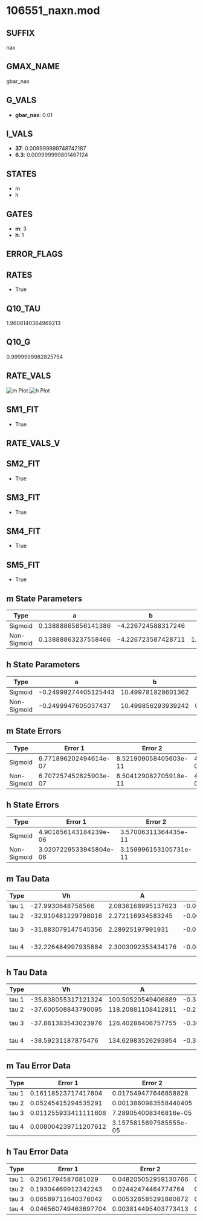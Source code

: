 # 106551_naxn.mod

## SUFFIX

nax

## GMAX_NAME

gbar_nax

## G_VALS

- **gbar_nax**: 0.01

## I_VALS

- **37**: 0.009999999748742187
- **6.3**: 0.009999999801467124

## STATES

- m
- h

## GATES

- **m**: 3
- **h**: 1

## ERROR_FLAGS


## RATES

- True

## Q10_TAU

1.9608140364969213

## Q10_G

0.9999999982825754

## RATE_VALS

![m Plot](/Users/pbozelos/Dropbox/icg-Chai-Panos/supermodels/output_markdown_files/Na/106551_naxn.mod/images/m.png)
![h Plot](/Users/pbozelos/Dropbox/icg-Chai-Panos/supermodels/output_markdown_files/Na/106551_naxn.mod/images/h.png)

## SM1_FIT

- True

## RATE_VALS_V

## SM2_FIT

- True

## SM3_FIT

- True

## SM4_FIT

- True

## SM5_FIT

- True

## m State Parameters

| Type | a | b | c | d |
| --- | --- | --- | --- | --- |
| Sigmoid | 0.13888865856141386 | -4.226724588317246 |
| Non-Sigmoid | 0.13888863237558466 | -4.226723587428711 | 1.0000000839081915 | -7.889484156940648e-09 |

## h State Parameters

| Type | a | b | c | d |
| --- | --- | --- | --- | --- |
| Sigmoid | -0.24999274405125443 | 10.499781828601362 |
| Non-Sigmoid | -0.2499947605037437 | 10.499856293939242 | 0.9999965283062717 | 3.1463434441656705e-08 |

## m State Errors

| Type | Error 1 | Error 2 | Error 3 |
| --- | --- | --- | --- |
| Sigmoid | 6.771896202494614e-07 | 8.521909058405603e-11 | 4.356630849862822e-07 |
| Non-Sigmoid | 6.707257452825903e-07 | 8.504129082705918e-11 | 4.3150461647934424e-07 |

## h State Errors

| Type | Error 1 | Error 2 | Error 3 |
| --- | --- | --- | --- |
| Sigmoid | 4.901856143184239e-06 | 3.57006311364435e-11 | 3.7224956701302886e-06 |
| Non-Sigmoid | 3.0207229533945804e-06 | 3.159996153105731e-11 | 2.29395310392973e-06 |

## m Tau Data

| Type | Vh | A | b1 | b2 | c1 | c2 | d1 | d2 | e1 | e2 |
| --- | --- | --- | --- | --- | --- | --- | --- | --- | --- | --- |
| tau 1 | -27.9930648758566 | 2.0836168995137623 | -0.059398375780370466 | -0.02999329362231852 |
| tau 2 | -32.910481229798016 | 2.272116934583245 | -0.06510187410941139 | 0.0003207497905903521 | -0.05159593216316369 | -0.0003821960750281387 |
| tau 3 | -31.883079147545356 | 2.28925197991931 | -0.07789458685222386 | 0.000737963674869218 | -2.673112854856889e-06 | -0.05958670281556714 | -0.0007887055623187916 | -4.6299062384478275e-06 |
| tau 4 | -32.226484997935884 | 2.3003092353434176 | -0.08109280561348588 | 0.0009162376965421509 | -5.380902855420795e-06 | 1.1990368736665815e-08 | -0.06572784185496425 | -0.0011950752616401575 | -1.3830367898833236e-05 | -6.721750313813592e-08 |

## h Tau Data

| Type | Vh | A | b1 | b2 | c1 | c2 | d1 | d2 | e1 | e2 |
| --- | --- | --- | --- | --- | --- | --- | --- | --- | --- | --- |
| tau 1 | -35.838055317121324 | 100.50520549406889 | -0.31904954819953096 | -0.0815677467483256 |
| tau 2 | -37.600508843790095 | 118.20881108412811 | -0.27019568442065073 | 0.0017341305260187155 | -0.13092853495738335 | -0.0014537783217823809 |
| tau 3 | -37.861383543023976 | 126.40286406757755 | -0.3637624092050819 | 0.013920173408009814 | -0.000180727229664575 | -0.17641771316171798 | -0.004304396805527981 | -3.8250470673807134e-05 |
| tau 4 | -38.59231187875476 | 134.62983526293954 | -0.35158759706688975 | 0.01370121360532511 | -0.0002213440807808143 | 1.002127976941721e-06 | -0.22954100641435193 | -0.00933014202269434 | -0.00018905996675177227 | -1.3751880765952093e-06 |

## m Tau Error Data

| Type | Error 1 | Error 2 | Error 3 |
| --- | --- | --- | --- |
| tau 1 | 0.16118523717417804 | 0.017549477646858828 | 0.07483219964770939 |
| tau 2 | 0.05245415294535291 | 0.0013860983558440405 | 0.024352476159565817 |
| tau 3 | 0.011255933411111606 | 7.289054008346816e-05 | 0.005225703488784294 |
| tau 4 | 0.008004239711207612 | 3.1575815697585555e-05 | 0.003716065283633604 |

## h Tau Error Data

| Type | Error 1 | Error 2 | Error 3 |
| --- | --- | --- | --- |
| tau 1 | 0.2561794587681029 | 0.048205052959130766 | 0.1954578570535025 |
| tau 2 | 0.19304469912342243 | 0.02442474464774764 | 0.14728777782436456 |
| tau 3 | 0.06589711640376042 | 0.005328585291880872 | 0.05027768120137793 |
| tau 4 | 0.046560749463697704 | 0.003814495403773413 | 0.03552456686707819 |

